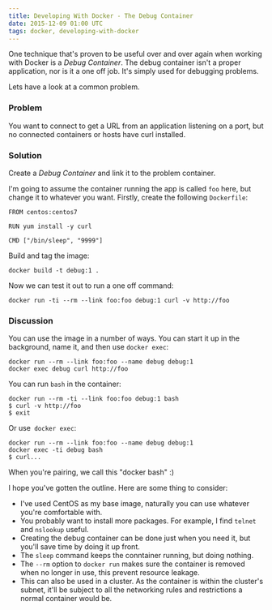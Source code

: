 ```yaml
---
title: Developing With Docker - The Debug Container
date: 2015-12-09 01:00 UTC
tags: docker, developing-with-docker
---
```

One technique that's proven to be useful over and over again when working with Docker is a *Debug Container*. The debug container isn't a proper application, nor is it a one off job. It's simply used for debugging problems. 

Lets have a look at a common problem.

### Problem

You want to connect to get a URL from an application listening on a port, but no connected containers or hosts have curl installed.

### Solution

Create a *Debug Container* and link it to the problem container. 

I'm going to assume the container running the app is called `foo` here, but change it to whatever you want. Firstly, create the following `Dockerfile`:

    FROM centos:centos7

    RUN yum install -y curl

    CMD ["/bin/sleep", "9999"]

Build and tag the image:

    docker build -t debug:1 .
    
Now we can test it out to run a one off command:

    docker run -ti --rm --link foo:foo debug:1 curl -v http://foo

### Discussion

You can use the image in a number of ways. You can start it up in the background, name it, and then use `docker exec`:

    docker run --rm --link foo:foo --name debug debug:1 
    docker exec debug curl http://foo
    
You can run `bash` in the container:

    docker run --rm -ti --link foo:foo debug:1 bash
    $ curl -v http://foo
    $ exit

Or use` docker exec`:

    docker run --rm --link foo:foo --name debug debug:1 
    docker exec -ti debug bash
    $ curl...

When you're pairing, we call this "docker bash" :)

I hope you've gotten the outline. Here are some thing to consider:

* I've used CentOS as my base image, naturally you can use whatever you're comfortable with.
* You probably want to install more packages. For example, I find `telnet` and `nslookup` useful.
* Creating the debug container can be done just when you need it, but you'll save time by doing it up front.
* The `sleep` command keeps the conntainer running, but doing nothing.
* The `--rm` option to `docker run` makes sure the container is removed when no longer in use, this prevent resource leakage.
* This can also be used in a cluster. As the container is within the cluster's subnet, it'll be subject to all the networking rules and restrictions a normal container would be.

